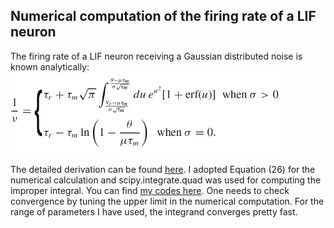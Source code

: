 ## Numerical computation of the firing rate of a LIF neuron

The firing rate of a LIF neuron receiving a Gaussian distributed noise is known analytically:
<img src="rate.png" height="130" />

The detailed derivation can be found [here](yim_derivation_LIF.pdf). I adopted Equation (26) for the numerical calculation and scipy.integrate.quad was used for computing the improper integral. You can find [my codes here](https://github.com/myyim/LIF). One needs to check convergence by tuning the upper limit in the numerical computation. For the range of parameters I have used, the integrand converges pretty fast.

